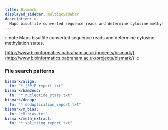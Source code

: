 ```yaml
---
title: Bismark
displayed_sidebar: multiqcSidebar
description: >
  Maps bisulfite converted sequence reads and determine cytosine methylation states.
---
```


<!--
~~~~~ DO NOT EDIT ~~~~~
This file is autogenerated from the MultiQC module python docstring.
Do not edit the markdown, it will be overwritten.

File path for the source of this content: multiqc/modules/bismark/bismark.py
~~~~~~~~~~~~~~~~~~~~~~~
-->

:::note
Maps bisulfite converted sequence reads and determine cytosine methylation states.

[http://www.bioinformatics.babraham.ac.uk/projects/bismark/](http://www.bioinformatics.babraham.ac.uk/projects/bismark/)
:::

### File search patterns

```yaml
bismark/align:
  fn: "*_[SP]E_report.txt"
bismark/bam2nuc:
  fn: "*.nucleotide_stats.txt"
bismark/dedup:
  fn: "*.deduplication_report.txt"
bismark/m_bias:
  fn: "*M-bias.txt"
bismark/meth_extract:
  fn: "*_splitting_report.txt"
```
